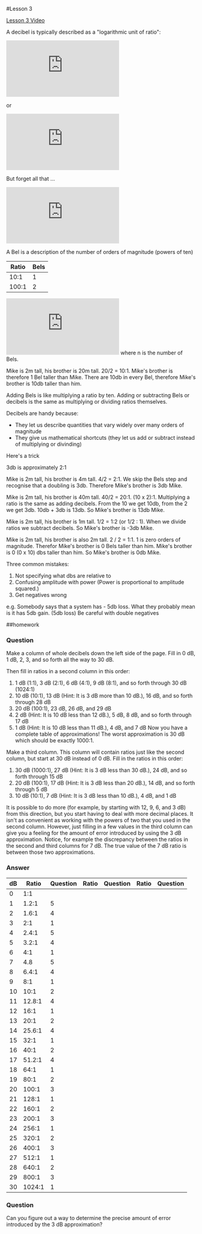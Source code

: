 #Lesson 3

[Lesson 3 Video](https://greatscottgadgets.com/sdr/3/)

A decibel is typically described as a "logarithmic unit of ratio":

![10\log_{10}\frac{a}{b}](http://latex.codecogs.com/gif.latex?10%5Clog_%7B10%7D%5Cfrac%7Ba%7D%7Bb%7D)

or

![20\log_{10}\frac{a}{b}](http://latex.codecogs.com/gif.latex?20%5Clog_%7B10%7D%5Cfrac%7Ba%7D%7Bb%7D)

But forget all that ...

![1db=\frac{1}{10}Bel](http://latex.codecogs.com/gif.latex?1db%3D%5Cfrac%7B1%7D%7B10%7DBel)

A Bel is a description of the number of orders of magnitude (powers of ten)

| Ratio | Bels |
|-------|------|
| 10:1  | 1    |
| 100:1 | 2    |


![\frac{A}{B}=10^n](http://latex.codecogs.com/gif.latex?%5Cfrac%7BA%7D%7BB%7D%3D10%5En) where n is the number of Bels.

Mike is 2m tall, his brother is 20m tall. 20/2 = 10:1. Mike's brother is therefore 1 Bel taller than Mike. There are 10db in every Bel, therefore Mike's brother is 10db taller than him.



Adding Bels is like multiplying a ratio by ten. Adding or subtracting Bels or decibels is the same as multiplying or dividing ratios themselves.

Decibels are handy because:
* They let us describe quantities that vary widely over many orders of magnitude
* They give us mathematical shortcuts (they let us add or subtract instead of multiplying or divinding)

Here's a trick

3db is approximately 2:1

Mike is 2m tall, his brother is 4m tall. 4/2 = 2:1. We skip the Bels step and recognise that a doubling is 3db. Therefore Mike's brother is 3db Mike.

Mike is 2m tall, his brother is 40m tall. 40/2 = 20:1. (10 x 2):1. Multiplying a ratio is the same as adding decibels. From the 10 we get 10db, from the 2 we get 3db. 10db + 3db is 13db. So Mike's brother is 13db Mike.

Mike is 2m tall, his brother is 1m tall. 1/2 = 1:2 (or 1/2 : 1). When we divide ratios we subtract decibels. So Mike's brother is -3db Mike.

Mike is 2m tall, his brother is also 2m tall. 2 / 2 = 1:1. 1 is zero orders of magnitude. Therefor Mike's brother is 0 Bels taller than him. Mike's brother is 0 (0 x 10) dbs taller than him. So Mike's brother is 0db Mike.

Three common mistakes:

1. Not specifying what dbs are relative to
2. Confusing amplitude with power (Power is proportional to amplitude squared.)
3. Get negatives wrong

e.g. Somebody says that a system has - 5db loss. What they probably mean is it has 5db gain. (5db loss) Be careful with double negatives



##homework
### Question
Make a column of whole decibels down the left side of the page. Fill in 0 dB, 1 dB, 2, 3, and so forth all the way to 30 dB.

Then fill in ratios in a second column in this order:

1. 1 dB (1:1), 3 dB (2:1), 6 dB (4:1), 9 dB (8:1), and so forth through 30 dB (1024:1)
2. 10 dB (10:1), 13 dB (Hint: It is 3 dB more than 10 dB.), 16 dB, and so forth through 28 dB
3. 20 dB (100:1), 23 dB, 26 dB, and 29 dB
4. 2 dB (Hint: It is 10 dB less than 12 dB.), 5 dB, 8 dB, and so forth through 17 dB
5. 1 dB (Hint: It is 10 dB less than 11 dB.), 4 dB, and 7 dB
Now you have a complete table of approximations! The worst approximation is 30 dB which should be exactly 1000:1.

Make a third column. This column will contain ratios just like the second column, but start at 30 dB instead of 0 dB. Fill in the ratios in this order:

1. 30 dB (1000:1), 27 dB (Hint: It is 3 dB less than 30 dB.), 24 dB, and so forth through 15 dB
2. 20 dB (100:1), 17 dB (Hint: It is 3 dB less than 20 dB.), 14 dB, and so forth through 5 dB
3. 10 dB (10:1), 7 dB (Hint: It is 3 dB less than 10 dB.), 4 dB, and 1 dB

It is possible to do more (for example, by starting with 12, 9, 6, and 3 dB) from this direction, but you start having to deal with more decimal places. It isn't as convenient as working with the powers of two that you used in the second column. However, just filling in a few values in the third column can give you a feeling for the amount of error introduced by using the 3 dB approximation. Notice, for example the discrepancy between the ratios in the second and third columns for 7 dB. The true value of the 7 dB ratio is between those two approximations.


### Answer

| dB | Ratio  | Question | Ratio | Question | Ratio | Question |
|----|--------|----------|-------|----------|-------|----------|
| 0  | 1:1    |          |       |          |       |          |
| 1  | 1.2:1  | 5        |       |          |       |          |
| 2  | 1.6:1  | 4        |       |          |       |          |
| 3  | 2:1    | 1        |       |          |       |          |
| 4  | 2.4:1  | 5        |       |          |       |          |
| 5  | 3.2:1  | 4        |       |          |       |          |
| 6  | 4:1    | 1        |       |          |       |          |
| 7  | 4.8    | 5        |       |          |       |          |
| 8  | 6.4:1  | 4        |       |          |       |          |
| 9  | 8:1    | 1        |       |          |       |          |
| 10 | 10:1   | 2        |       |          |       |          |
| 11 | 12.8:1 | 4        |       |          |       |          |
| 12 | 16:1   | 1        |       |          |       |          |
| 13 | 20:1   | 2        |       |          |       |          |
| 14 | 25.6:1 | 4        |       |          |       |          |
| 15 | 32:1   | 1        |       |          |       |          |
| 16 | 40:1   | 2        |       |          |       |          |
| 17 | 51.2:1 | 4        |       |          |       |          |
| 18 | 64:1   | 1        |       |          |       |          |
| 19 | 80:1   | 2        |       |          |       |          |
| 20 | 100:1  | 3        |       |          |       |          |
| 21 | 128:1  | 1        |       |          |       |          |
| 22 | 160:1  | 2        |       |          |       |          |
| 23 | 200:1  | 3        |       |          |       |          |
| 24 | 256:1  | 1        |       |          |       |          |
| 25 | 320:1  | 2        |       |          |       |          |
| 26 | 400:1  | 3        |       |          |       |          |
| 27 | 512:1  | 1        |       |          |       |          |
| 28 | 640:1  | 2        |       |          |       |          |
| 29 | 800:1  | 3        |       |          |       |          |
| 30 | 1024:1 | 1        |       |          |       |          |



### Question
Can you figure out a way to determine the precise amount of error introduced by the 3 dB approximation?
